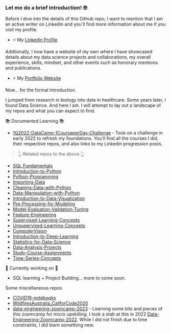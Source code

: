 ### Let me do a brief introduction! 🤓

Before I dive into the details of this Github repo, I want to mention that I am an active writer on Linkedin and you'll find more information about me if you visit my profile.   

- ⚡ My [Linkedin Profile](https://www.linkedin.com/in/barbulescuelena/)

Addtionally, I now have a website of my own where I have showcased details about my data science projects and collaborations, my overall experience, skills, mindset, and other events such as honorary mentions and publications.

- ⚡ My [Portfolio Website](http://elenabarbulescu.com)

Now... for the formal introduction.

I jumped from research in biology into data in healthcare.   Some years later, I found Data Science.
And here I am.  I will attempt to lay out a landscape of my repos and what you can expect to find.

📚 Documented Learning 📚
- [1Q2022-DataCamp-1CourseperDay-Challenge](https://github.com/elena-e-barbulescu/1Q2022-DataCamp-1CourseperDay-Challenge) - Took on a challenge in early 2022 to refresh my foundations.  You'll find all the courses I did, their respective repos, and also links to my Linkedin progression posts.

> 👆 Related repos to the above 👆
- [SQL Fundamentals](https://github.com/elena-e-barbulescu/SQL-Fundamentals)
- [Introduction-to-Python](https://github.com/elena-e-barbulescu/Introduction-to-Python)
- [Python-Programming](https://github.com/elena-e-barbulescu/Python-Programming)
- [Importing-Data](https://github.com/elena-e-barbulescu/Importing-Data)
- [Cleaning-Data-with-Python](https://github.com/elena-e-barbulescu/Cleaning-Data-with-Python)
- [Data-Manipulation-with-Python](https://github.com/elena-e-barbulescu/Data-Manipulation-with-Python)
- [Introduction-to-Data-Visualization](https://github.com/elena-e-barbulescu/Introduction-to-Data-Visualization)
- [Pre-Processing-for-Modeling](https://github.com/elena-e-barbulescu/Pre-Processing-for-Modeling)
- [Model-Evaluation-Validation-Tuning](https://github.com/elena-e-barbulescu/Model-Evaluation-Validation-Tuning)
- [Feature-Engineering](https://github.com/elena-e-barbulescu/Feature-Engineering)
- [Supervised-Learning-Concepts](https://github.com/elena-e-barbulescu/Supervised-Learning-Concepts)
- [Unsupervised-Learning-Concepts](https://github.com/elena-e-barbulescu/Unsupervised-Learning-Concepts)
- [ComputerVision](https://github.com/elena-e-barbulescu/ComputerVision)
- [Introduction-to-Deep-Learning](https://github.com/elena-e-barbulescu/Introduction-to-Deep-Learning)
- [Statistics-for-Data-Science](https://github.com/elena-e-barbulescu/Statistics-for-Data-Science)
- [Data-Analysis-Projects](https://github.com/elena-e-barbulescu/Data-Analysis-Projects)
- [Study-Course-Assignments](https://github.com/elena-e-barbulescu/Study-Course-Assignments)
- [Time-Series-Concepts](https://github.com/elena-e-barbulescu/Time-Series-Concepts)


🌱 Currently working on 🌱

- SQL learning + Project Building... more to come soon.

Some miscellaneous repos
- [COVID19-notebooks](https://github.com/elena-e-barbulescu/COVID19-notebooks)
- [WildfiresAustralia_CallforCode2020](https://github.com/elena-e-barbulescu/Wildfiresaustralia_CallforCode2020)
- [data-engineering-zoomcamp-2023](https://github.com/elena-e-barbulescu/data-engineering-zoomcamp-2023) - Learning some bits and pieces of this zoomcamp for micro upskilling.   I took a stab at this in 2022 [Data-Engineering-Zoomcamp-2022](https://github.com/elena-e-barbulescu/Data-Engineering-ZoomCamp-2022). While I did not finish due to time constraints, I did learn something new.

<!--
**elena-e-barbulescu/elena-e-barbulescu** is a ✨ _special_ ✨ repository because its `README.md` (this file) appears on your GitHub profile.

Here are some ideas to get you started:

- 🔭 I’m currently working on ...
- 🌱 I’m currently learning ...
- 👯 I’m looking to collaborate on ...
- 🤔 I’m looking for help with ...
- 💬 Ask me about ...
- 📫 How to reach me: ...
- 😄 Pronouns: ...
- ⚡ Fun fact: ...
-->

